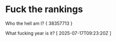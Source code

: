 # Fuck the rankings

Who the hell am I?
{ 38357713 }

What fucking year is it?
[ 2025-07-17T09:23:20Z ]
